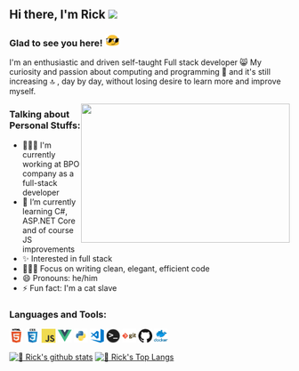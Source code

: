 ## Hi there, I'm Rick <img src="https://github.com/TheDudeThatCode/TheDudeThatCode/blob/master/Assets/Hi.gif" width="29px">

### Glad to see you here! <img src="https://raw.githubusercontent.com/arnaugarcia/arnaugarcia/master/img/emoji.gif" width="27px">

I'm an enthusiastic and driven self-taught Full stack developer 😸 My curiosity and passion about computing and programming 🚀 and it's still increasing 🔝 , day by day, without losing desire to learn more and improve myself.

<img align="right" height="250" width="375" alt="" src="https://media3.giphy.com/media/VbnUQpnihPSIgIXuZv/giphy.webp" />

### Talking about Personal Stuffs:

- 🧑🏻‍💻 I'm currently working at BPO company as a full-stack developer
- 🌱 I’m currently learning C#, ASP.NET Core and of course JS improvements
- ✨ Interested in full stack
- 💁🏻‍♂️ Focus on writing clean, elegant, efficient code
- 😄 Pronouns: he/him
- ⚡ Fun fact: I'm a cat slave

### Languages and Tools:

<code><img height="25" src="https://raw.githubusercontent.com/github/explore/80688e429a7d4ef2fca1e82350fe8e3517d3494d/topics/html/html.png" alt="html"></code>
<code><img height="25" src="https://raw.githubusercontent.com/github/explore/80688e429a7d4ef2fca1e82350fe8e3517d3494d/topics/css/css.png" alt="css"></code>
<code><img height="25" src="https://raw.githubusercontent.com/github/explore/80688e429a7d4ef2fca1e82350fe8e3517d3494d/topics/javascript/javascript.png" alt="javascript"></code>
<code><img height="25" src="https://raw.githubusercontent.com/github/explore/80688e429a7d4ef2fca1e82350fe8e3517d3494d/topics/vue/vue.png" alt="vuejs"></code>
<code><img height="25" src="https://raw.githubusercontent.com/github/explore/80688e429a7d4ef2fca1e82350fe8e3517d3494d/topics/python/python.png" alt="python"></code>
<code><img height="25" src="https://raw.githubusercontent.com/github/explore/80688e429a7d4ef2fca1e82350fe8e3517d3494d/topics/visual-studio-code/visual-studio-code.png" alt="Visual Studio Code"></code>
<code><img height="25" src="https://raw.githubusercontent.com/github/explore/80688e429a7d4ef2fca1e82350fe8e3517d3494d/topics/terminal/terminal.png" alt="Terminal"></code>
<code><img height="25" src="https://raw.githubusercontent.com/github/explore/80688e429a7d4ef2fca1e82350fe8e3517d3494d/topics/git/git.png" alt="git"></code>
<code><img height="25" src="https://raw.githubusercontent.com/github/explore/78df643247d429f6cc873026c0622819ad797942/topics/github/github.png" alt="github"></code>
<code><img height="25" src="https://raw.githubusercontent.com/github/explore/80688e429a7d4ef2fca1e82350fe8e3517d3494d/topics/docker/docker.png" alt="docker"></code>

[![🦉 Rick's github stats](https://github-readme-stats.vercel.app/api?username=llovvoll&show_icons=true&hide_border=true&hide=issues)](https://github.com/llovvoll)
[![🦉 Rick's Top Langs](https://github-readme-stats.vercel.app/api/top-langs/?username=llovvoll&layout=compact&hide_border=true)](https://github.com/llovvoll)
